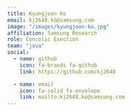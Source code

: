 ```yaml
---
title: Kyungjoon Ko
email: kj2648.ko@samsung.com
image: "/images/kyungjoon-ko.jpg"
affiliation: Samsung Research
role: Concolic Exection
team: "java"
social:
  - name: github
    icon: fa-brands fa-github
    link: https://github.com/kj2648

  - name: email
    icon: fa-solid fa-envelope
    link: mailto:kj2648.ko@samsung.com
---
```

